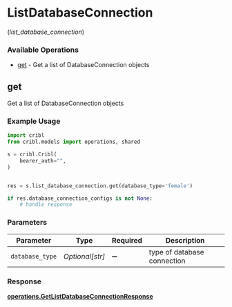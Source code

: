 # ListDatabaseConnection
(*list_database_connection*)

### Available Operations

* [get](#get) - Get a list of DatabaseConnection objects

## get

Get a list of DatabaseConnection objects

### Example Usage

```python
import cribl
from cribl.models import operations, shared

s = cribl.Cribl(
    bearer_auth="",
)


res = s.list_database_connection.get(database_type='female')

if res.database_connection_configs is not None:
    # handle response
```

### Parameters

| Parameter                   | Type                        | Required                    | Description                 |
| --------------------------- | --------------------------- | --------------------------- | --------------------------- |
| `database_type`             | *Optional[str]*             | :heavy_minus_sign:          | type of database connection |


### Response

**[operations.GetListDatabaseConnectionResponse](../../models/operations/getlistdatabaseconnectionresponse.md)**

